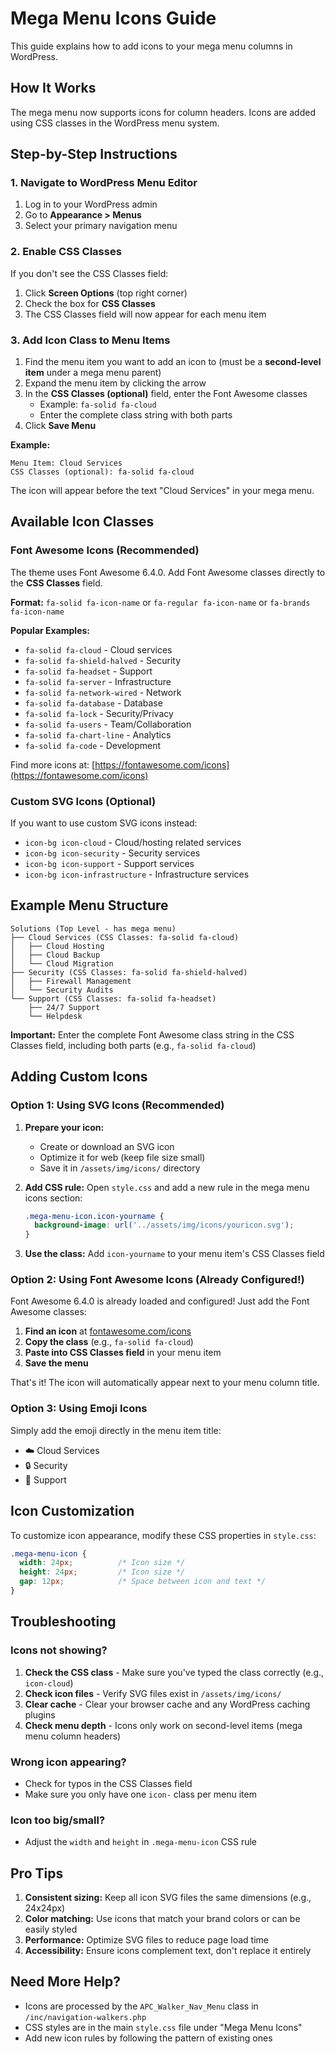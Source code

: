 # Mega Menu Icons Guide

This guide explains how to add icons to your mega menu columns in WordPress.

## How It Works

The mega menu now supports icons for column headers. Icons are added using CSS classes in the WordPress menu system.

## Step-by-Step Instructions

### 1. Navigate to WordPress Menu Editor
1. Log in to your WordPress admin
2. Go to **Appearance > Menus**
3. Select your primary navigation menu

### 2. Enable CSS Classes
If you don't see the CSS Classes field:
1. Click **Screen Options** (top right corner)
2. Check the box for **CSS Classes**
3. The CSS Classes field will now appear for each menu item

### 3. Add Icon Class to Menu Items
1. Find the menu item you want to add an icon to (must be a **second-level item** under a mega menu parent)
2. Expand the menu item by clicking the arrow
3. In the **CSS Classes (optional)** field, enter the Font Awesome classes
   - Example: `fa-solid fa-cloud`
   - Enter the complete class string with both parts
4. Click **Save Menu**

**Example:**
```
Menu Item: Cloud Services
CSS Classes (optional): fa-solid fa-cloud
```

The icon will appear before the text "Cloud Services" in your mega menu.

## Available Icon Classes

### Font Awesome Icons (Recommended)

The theme uses Font Awesome 6.4.0. Add Font Awesome classes directly to the **CSS Classes** field.

**Format:** `fa-solid fa-icon-name` or `fa-regular fa-icon-name` or `fa-brands fa-icon-name`

**Popular Examples:**
- `fa-solid fa-cloud` - Cloud services
- `fa-solid fa-shield-halved` - Security
- `fa-solid fa-headset` - Support
- `fa-solid fa-server` - Infrastructure
- `fa-solid fa-network-wired` - Network
- `fa-solid fa-database` - Database
- `fa-solid fa-lock` - Security/Privacy
- `fa-solid fa-users` - Team/Collaboration
- `fa-solid fa-chart-line` - Analytics
- `fa-solid fa-code` - Development

Find more icons at: [https://fontawesome.com/icons](https://fontawesome.com/icons)

### Custom SVG Icons (Optional)

If you want to use custom SVG icons instead:
- `icon-bg icon-cloud` - Cloud/hosting related services
- `icon-bg icon-security` - Security services
- `icon-bg icon-support` - Support services
- `icon-bg icon-infrastructure` - Infrastructure services

## Example Menu Structure

```
Solutions (Top Level - has mega menu)
├── Cloud Services (CSS Classes: fa-solid fa-cloud)
│   ├── Cloud Hosting
│   ├── Cloud Backup
│   └── Cloud Migration
├── Security (CSS Classes: fa-solid fa-shield-halved)
│   ├── Firewall Management
│   └── Security Audits
└── Support (CSS Classes: fa-solid fa-headset)
    ├── 24/7 Support
    └── Helpdesk
```

**Important:** Enter the complete Font Awesome class string in the CSS Classes field, including both parts (e.g., `fa-solid fa-cloud`)

## Adding Custom Icons

### Option 1: Using SVG Icons (Recommended)

1. **Prepare your icon:**
   - Create or download an SVG icon
   - Optimize it for web (keep file size small)
   - Save it in `/assets/img/icons/` directory

2. **Add CSS rule:**
   Open `style.css` and add a new rule in the mega menu icons section:

   ```css
   .mega-menu-icon.icon-yourname {
     background-image: url('../assets/img/icons/youricon.svg');
   }
   ```

3. **Use the class:**
   Add `icon-yourname` to your menu item's CSS Classes field

### Option 2: Using Font Awesome Icons (Already Configured!)

Font Awesome 6.4.0 is already loaded and configured! Just add the Font Awesome classes:

1. **Find an icon** at [fontawesome.com/icons](https://fontawesome.com/icons)
2. **Copy the class** (e.g., `fa-solid fa-cloud`)
3. **Paste into CSS Classes field** in your menu item
4. **Save the menu**

That's it! The icon will automatically appear next to your menu column title.

### Option 3: Using Emoji Icons

Simply add the emoji directly in the menu item title:
- ☁️ Cloud Services
- 🔒 Security
- 🎯 Support

## Icon Customization

To customize icon appearance, modify these CSS properties in `style.css`:

```css
.mega-menu-icon {
  width: 24px;          /* Icon size */
  height: 24px;         /* Icon size */
  gap: 12px;            /* Space between icon and text */
}
```

## Troubleshooting

### Icons not showing?
1. **Check the CSS class** - Make sure you've typed the class correctly (e.g., `icon-cloud`)
2. **Check icon files** - Verify SVG files exist in `/assets/img/icons/`
3. **Clear cache** - Clear your browser cache and any WordPress caching plugins
4. **Check menu depth** - Icons only work on second-level items (mega menu column headers)

### Wrong icon appearing?
- Check for typos in the CSS Classes field
- Make sure you only have one `icon-` class per menu item

### Icon too big/small?
- Adjust the `width` and `height` in `.mega-menu-icon` CSS rule

## Pro Tips

1. **Consistent sizing:** Keep all icon SVG files the same dimensions (e.g., 24x24px)
2. **Color matching:** Use icons that match your brand colors or can be easily styled
3. **Performance:** Optimize SVG files to reduce page load time
4. **Accessibility:** Ensure icons complement text, don't replace it entirely

## Need More Help?

- Icons are processed by the `APC_Walker_Nav_Menu` class in `/inc/navigation-walkers.php`
- CSS styles are in the main `style.css` file under "Mega Menu Icons"
- Add new icon rules by following the pattern of existing ones
